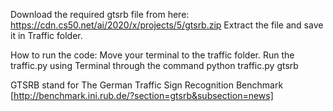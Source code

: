 Download the required gtsrb file from here: https://cdn.cs50.net/ai/2020/x/projects/5/gtsrb.zip
Extract the file and save it in Traffic folder.

How to run the code:
Move your terminal to the traffic folder.
Run the traffic.py using Terminal through the command python traffic.py gtsrb

GTSRB stand for The German Traffic Sign Recognition Benchmark [http://benchmark.ini.rub.de/?section=gtsrb&subsection=news]
